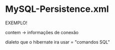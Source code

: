 # MySQL-Persistence.xml
EXEMPLO!

contem -> informações de conexão

dialeto que o hibernate ira usar = "comandos SQL"
